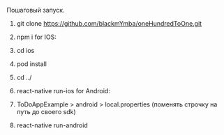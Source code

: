 Пошаговый запуск.

1. git clone https://github.com/blackmYmba/oneHundredToOne.git
2. npm i
for IOS:

3. cd ios
4. pod install
5. cd ../
6. react-native run-ios
for Android:

3. ToDoAppExample > android > local.properties (поменять строчку на путь до своего sdk)
4. react-native run-android
